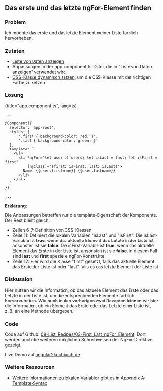## Das erste und das letzte ngFor-Element finden

### Problem

Ich möchte das erste und das letzte Element meiner Liste farblich hervorheben.

### Zutaten
* [Liste von Daten anzeigen](#c03-data-list)
* Anpassungen in der app.component.ts-Datei, die in "Liste von Daten anzeigen" verwendet wird
* [CSS-Klasse dynamisch setzen](#c03-dynamic-classes), um die CSS-Klasse mit der richtigen Farbe zu setzen

### Lösung

{title="app.component.ts", lang=js}
```
...

@Component({
  selector: 'app-root',
  styles: [
      '.first { background-color: red; }',
      '.last { background-color: green; }'
  ],
  template: `
    <ul>
      <li *ngFor="let user of users; let isLast = last; let isFirst = first"
          [ngClass]="{first: isFirst, last: isLast}">
        Name: {{user.firstname}} {{user.lastname}}
      </li>
    </ul>
  `
})

...
```

__Erklärung__:

Die Anpassungen betreffen nur die template-Eigenschaft der Komponente. Der Rest bleibt gleich.

* Zeilen 6-7: Definition von CSS-Klassen
* Zeile 11: Definiert die lokalen Variablen "isLast" und "isFirst". Die isLast-Variable ist __true__, wenn das aktuelle Element das Letzte in der Liste ist, ansonsten ist sie __false__. Die isFirst-Variable ist __true__, wenn das aktuelle Element das Erste in der Liste ist, ansonsten ist sie __false__. In diesem Fall sind __last__ und __first__ spezielle ngFor-Konstrukte
* Zeile 12: Hier wird die Klasse "first" gesetzt, falls das aktuelle Element das Erste der Liste ist oder "last" falls es das letzte Element der Liste ist

### Diskussion

Hier nutzen wir die Information, ob das aktuelle Element das Erste oder das Letzte in der Liste ist, um die entsprechenden Elemente farblich hervorzuheben.
Wie auch in den vorherigen zwei Rezepten können wir hier die Information, ob ein Element das Erste oder das Letzte einer Liste ist, z. B. an eine Methode übergeben.

### Code

Code auf Github: [08-List\_Recipes/03-First\_Last\_ngFor\_Element](https://github.com/jsperts/angular2_kochbuch_code/tree/master/08-List_Recipes/03-First_Last_ngFor_Element).
Dort werden auch die weiteren möglichen Schreibweisen der NgFor-Direktive gezeigt.

Live Demo auf [angular2kochbuch.de](http://angular2kochbuch.de/examples/code/08-List_Recipes/03-First_Last_ngFor_Element/index.html)

### Weitere Ressourcen

* Weitere Informationen zu lokalen Variablen gibt es in [Appendix A: Template-Syntax](#appendix-a)


